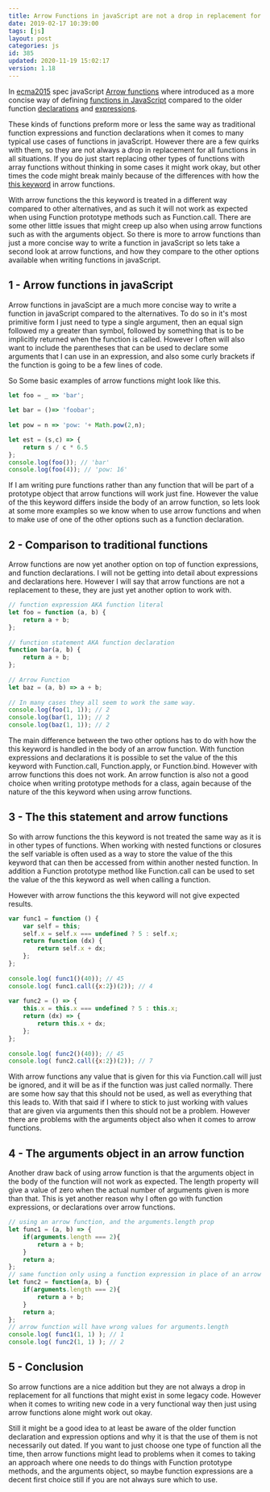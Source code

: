 ```yaml
---
title: Arrow Functions in javaScript are not a drop in replacement for all functions
date: 2019-02-17 10:39:00
tags: [js]
layout: post
categories: js
id: 385
updated: 2020-11-19 15:02:17
version: 1.18
---
```


In [ecma2015](https://en.wikipedia.org/wiki/ECMAScript) spec javaScript [Arrow functions](https://developer.mozilla.org/en-US/docs/Web/JavaScript/Reference/Functions/Arrow_functions) where introduced as a more concise way of defining [functions in JavaScript](/2019/12/26/js-function/) compared to the older function [declarations](/2019/04/11/js-function-declaration/) and [expressions](/2019/01/27/js-function-expression/). 

These kinds of functions preform more or less the same way as traditional function expressions and function declarations when it comes to many typical use cases of functions in javaScript. However there are a few quirks with them, so they are not always a drop in replacement for all functions in all situations. If you do just start replacing other types of functions with array functions without thinking in some cases it might work okay, but other times the code might break mainly because of the differences with how the [this keyword](/2017/04/14/js-this-keyword/) in arrow functions. 

With arrow functions the this keyword is treated in a different way compared to other alternatives, and as such it will not work as expected when using Function prototype methods such as Function.call. There are some other little issues that might creep up also when using arrow functions such as with the arguments object. So there is more to arrow functions than just a more concise way to write a function in javaScript so lets take a second look at arrow functions, and how they compare to the other options available when writing functions in javaScript.

<!-- more -->

## 1 - Arrow functions in javaScript

Arrow functions in javaScipt are a much more concise way to write a function in javaScript compared to the alternatives. To do so in it's most primitive form I just need to type  a single argument, then an equal sign followed my a greater than symbol, followed by something that is to be implicitly returned when the function is called. However I often will also want to include the parentheses that can be used to declare some arguments that I can use in an expression, and also some curly brackets if the function is going  to be a few lines of code.

So Some basic examples of arrow functions might look like this.

```js
let foo = _ => 'bar';
 
let bar = ()=> 'foobar';
 
let pow = n => 'pow: '+ Math.pow(2,n);

let est = (s,c) => {
    return s / c * 6.5 
};
console.log(foo()); // 'bar'
console.log(foo(4)); // 'pow: 16'
```

If I am writing pure functions rather than any function that will be part of a prototype object that arrow functions will work just fine. However the value of the this keyword differs inside the body of an arrow function, so lets look at some more examples so we know when to use arrow functions and when to make use of one of the other options such as a function declaration.

## 2 - Comparison to traditional functions

Arrow functions are now yet another option on top of function expressions, and function declarations. I will not be getting into detail about expressions and declarations here. However I will say that arrow functions are not a replacement to these, they are just yet another option to work with.

```js
// function expression AKA function literal
let foo = function (a, b) {
    return a + b;
};
 
// function statement AKA function declaration
function bar(a, b) {
    return a + b;
};
 
// Arrow Function
let baz = (a, b) => a + b;
 
// In many cases they all seem to work the same way.
console.log(foo(1, 1)); // 2
console.log(bar(1, 1)); // 2
console.log(baz(1, 1)); // 2
```

The main difference between the two other options has to do with how the this keyword is handled in the body of an arrow function. With function expressions and declarations it is possible to set the value of the this keyword with Function.call, Function.apply, or Function.bind. However with arrow functions this does not work. An arrow function is also not a good choice when writing prototype methods for a class, again because of the nature of the this keyword when using arrow functions.

## 3 - The this statement and arrow functions

So with arrow functions the this keyword is not treated the same way as it is in other types of functions. When working with nested functions or closures the self variable is often used as a way to store the value of the this keyword that can then be accessed from within another nested function. In addition a Function prototype method like Function.call can be used to set the value of the this keyword as well when calling a function. 

However with arrow functions the this keyword will not give expected results.

```js
var func1 = function () {
    var self = this;
    self.x = self.x === undefined ? 5 : self.x;
    return function (dx) {
        return self.x + dx;
    };
};
 
console.log( func1()(40)); // 45
console.log( func1.call({x:2})(2)); // 4
 
var func2 = () => {
    this.x = this.x === undefined ? 5 : this.x;
    return (dx) => {
        return this.x + dx;
    };
};
 
console.log( func2()(40)); // 45
console.log( func2.call({x:2})(2)); // 7
```

With arrow functions any value that is given for this via Function.call will just be ignored, and it will be as if the function was just called normally. There are some how say that this should not be used, as well as everything that this leads to. With that said if I where to stick to just working with values that are given via arguments then this should not be a problem. However there are problems with the arguments object also when it comes to arrow functions.

## 4 - The arguments object in an arrow function

Another draw back of using arrow function is that the arguments object in the body of the function will not work as expected. The length property will give a value of zero when the actual number of arguments given is more than that. This is yet another reason why I often go with function expressions, or declarations over arrow functions.

```js
// using an arrow function, and the arguments.length prop
let func1 = (a, b) => {
    if(arguments.length === 2){
        return a + b;
    }
    return a;
};
// same function only using a function expression in place of an arrow function
let func2 = function(a, b) {
    if(arguments.length === 2){
        return a + b;
    }
    return a;
};
// arrow function will have wrong values for arguments.length
console.log( func1(1, 1) ); // 1
console.log( func2(1, 1) ); // 2
```

## 5 - Conclusion

So arrow functions are a nice addition but they are not always a drop in replacement for all functions that might exist in some legacy code. However when it comes to writing new code in a very functional way then just using arrow functions alone might work out okay. 

Still it might be a good idea to at least be aware of the older function declaration and expression options and why it is that the use of them is not necessarily out dated. If you want to just choose one type of function all the time, then arrow functions might lead to problems when it comes to taking an approach where one needs to do things with Function prototype methods, and the arguments object, so maybe function expressions are a decent first choice still if you are not always sure which to use.